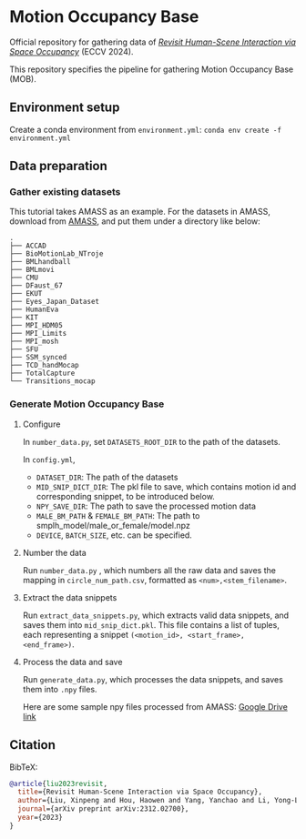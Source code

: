 # Motion Occupancy Base 

Official repository for gathering data of [*Revisit Human-Scene Interaction via Space Occupancy*](https://foruck.github.io/occu-page/) (ECCV 2024).

This repository specifies the pipeline for gathering Motion Occupancy Base (MOB).

## Environment setup

Create a conda environment from `environment.yml`: `conda env create -f environment.yml`

## Data preparation

### Gather existing datasets

This tutorial takes AMASS as an example. For the datasets in AMASS, download from [AMASS](https://amass.is.tue.mpg.de/), and put them under a directory like below:

```
.
├── ACCAD
├── BioMotionLab_NTroje
├── BMLhandball
├── BMLmovi
├── CMU
├── DFaust_67
├── EKUT
├── Eyes_Japan_Dataset
├── HumanEva
├── KIT
├── MPI_HDM05
├── MPI_Limits
├── MPI_mosh
├── SFU
├── SSM_synced
├── TCD_handMocap
├── TotalCapture
└── Transitions_mocap
```

### Generate Motion Occupancy Base

1. Configure

    In `number_data.py`, set `DATASETS_ROOT_DIR` to the path of the datasets.

    In `config.yml`,

    - `DATASET_DIR`: The path of the datasets
    - `MID_SNIP_DICT_DIR`: The pkl file to save, which contains motion id and corresponding snippet, to be introduced below.
    - `NPY_SAVE_DIR`: The path to save the processed motion data
    - `MALE_BM_PATH` & `FEMALE_BM_PATH`: The path to smplh_model/male_or_female/model.npz
    - `DEVICE`, `BATCH_SIZE`, etc. can be specified.

1. Number the data

    Run `number_data.py` , which numbers all the raw data and saves the mapping in `circle_num_path.csv`, formatted as `<num>,<stem_filename>`.

2. Extract the data snippets

    Run `extract_data_snippets.py`, which extracts valid data snippets, and saves them into `mid_snip_dict.pkl`.
    This file contains a list of tuples, each representing a snippet `(<motion_id>, <start_frame>, <end_frame>)`.

3. Process the data and save

    Run `generate_data.py`, which processes the data snippets, and saves them into `.npy` files.
    
    Here are some sample npy files processed from AMASS: [Google Drive link](https://drive.google.com/drive/folders/1VC4FJnfARNQbdYiaVKjHMnRAGjXvXNHp?usp=sharing)

## Citation

BibTeX:

```BibTeX
@article{liu2023revisit,
  title={Revisit Human-Scene Interaction via Space Occupancy},
  author={Liu, Xinpeng and Hou, Haowen and Yang, Yanchao and Li, Yong-Lu and Lu, Cewu},
  journal={arXiv preprint arXiv:2312.02700},
  year={2023}
}
```